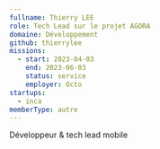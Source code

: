 ```yaml
---
fullname: Thierry LEE
role: Tech Lead sur le projet AGORA
domaine: Développement
github: thierrylee
missions:
  - start: 2023-04-03
    end: 2023-06-03
    status: service
    employer: Octo
startups:
  - inca
memberType: autre
---
```


Développeur & tech lead mobile
